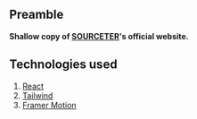 ## Preamble
**Shallow copy of [SOURCETER](sourceter.com)'s official website.**

## Technologies used
1. [React](https://react.dev/)
2. [Tailwind](https://tailwindcss.com/)
3. [Framer Motion](https://www.framer.com/motion/)
